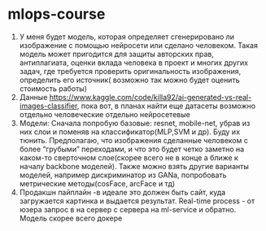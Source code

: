 # mlops-course

1.	У меня будет модель, которая определяет сгенерировано ли изображение с помощью нейросети или сделано человеком. Такая модель может пригодится для защиты авторских прав, антиплагиата, оценки вклада человека в проект и многих других задач, где требуется проверить оригинальность изображения, определить его источник( возможно так можно будет оценить стоимость работы)
2.	 Данные https://www.kaggle.com/code/killa92/ai-generated-vs-real-images-classifier, пока вот, в планах найти еще датасеты возможно отдельно человеческие отдельно нейросетевые
3.	Модели: Сначала попробую базовые: resnet, mobile-net, убрав из них слои и поменяв на классификатор(MLP,SVM и др). Буду их тюнить. Предполагаю, что изображения сделанные человеком с более “грубыми” переходами, и что это будет четко заметно на каком-то сверточном слое(скорее всего не в конце а ближе к началу backbone  моделей). Также можно взять другие варианты моделей, например дискриминатор из GANa, попробовать метрические методы(cosFace, arcFace и тд)
4.	Продакшн пайплайн -в идеале это должен быть сайт, куда загружается картинка и выдается результат. Real-time process - от юзера запрос в на сервер с сервера на ml-service и обратно.
Модель скорее всего докере
